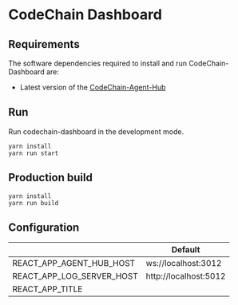 # CodeChain Dashboard

## Requirements

The software dependencies required to install and run CodeChain-Dashboard are:

- Latest version of the [CodeChain-Agent-Hub](https://github.com/CodeChain-io/codechain-agent-hub)

## Run

Run codechain-dashboard in the development mode.

```
yarn install
yarn run start
```

## Production build

```
yarn install
yarn run build
```

## Configuration

|                           | Default               |
| ------------------------- | --------------------- |
| REACT_APP_AGENT_HUB_HOST  | ws://localhost:3012   |
| REACT_APP_LOG_SERVER_HOST | http://localhost:5012 |
| REACT_APP_TITLE           |                       |
